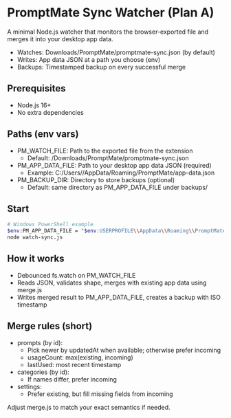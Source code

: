 # PromptMate Sync Watcher (Plan A)

A minimal Node.js watcher that monitors the browser-exported file and merges it into your desktop app data.

- Watches: Downloads/PromptMate/promptmate-sync.json (by default)
- Writes: App data JSON at a path you choose (env)
- Backups: Timestamped backup on every successful merge

## Prerequisites
- Node.js 16+
- No extra dependencies

## Paths (env vars)
- PM_WATCH_FILE: Path to the exported file from the extension
  - Default: <HOME>/Downloads/PromptMate/promptmate-sync.json
- PM_APP_DATA_FILE: Path to your desktop app data JSON (required)
  - Example: C:/Users/<you>/AppData/Roaming/PromptMate/app-data.json
- PM_BACKUP_DIR: Directory to store backups (optional)
  - Default: same directory as PM_APP_DATA_FILE under backups/

## Start
```bash
# Windows PowerShell example
$env:PM_APP_DATA_FILE = "$env:USERPROFILE\\AppData\\Roaming\\PromptMate\\app-data.json"
node watch-sync.js
```

## How it works
- Debounced fs.watch on PM_WATCH_FILE
- Reads JSON, validates shape, merges with existing app data using merge.js
- Writes merged result to PM_APP_DATA_FILE, creates a backup with ISO timestamp

## Merge rules (short)
- prompts (by id):
  - Pick newer by updatedAt when available; otherwise prefer incoming
  - usageCount: max(existing, incoming)
  - lastUsed: most recent timestamp
- categories (by id):
  - If names differ, prefer incoming
- settings:
  - Prefer existing, but fill missing fields from incoming

Adjust merge.js to match your exact semantics if needed.
